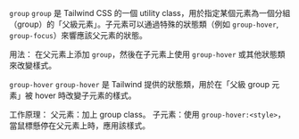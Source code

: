 `group`
`group` 是 Tailwind CSS 的一個 utility class，用於指定某個元素為一個分組（group）的「父級元素」。子元素可以通過特殊的狀態類（例如 `group-hover`, `group-focus`）來響應該父元素的狀態。

用法：
在父元素上添加 `group`，然後在子元素上使用 `group-hover` 或其他狀態類來改變樣式。

`group-hover`
`group-hover` 是 Tailwind 提供的狀態類，用於在「父級 group 元素」被 hover 時改變子元素的樣式。

工作原理：
父元素：加上 group class。
子元素：使用 `group-hover:<style>`，當鼠標懸停在父元素上時，應用該樣式。

